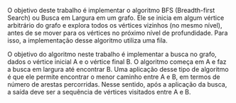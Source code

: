 O objetivo deste trabalho é implementar o algoritmo BFS (Breadth-first Search)
ou Busca em Largura em um grafo. Ele se inicia em algum vértice arbitrário do grafo e
explora todos os vértices vizinhos (no mesmo nível), antes de se mover para os vértices
no próximo nível de profundidade. Para isso, a implementação desse algoritmo utiliza
uma fila.

O objetivo do algoritmo neste trabalho é implementar a busca no grafo, dados o
vértice inicial A e o vértice final B. O algoritmo começa em A e faz a busca em largura
até encontrar B. Uma aplicação desse tipo de algoritmo é que ele permite encontrar o
menor caminho entre A e B, em termos de número de arestas percorridas. Nesse
sentido, após a aplicação da busca, a saída deve ser a sequência de vértices visitados
entre A e B.

